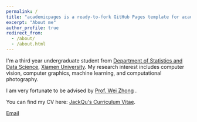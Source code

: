 ```yaml
---
permalink: /
title: "academicpages is a ready-to-fork GitHub Pages template for academic personal websites"
excerpt: "About me"
author_profile: true
redirect_from: 
  - /about/
  - /about.html
---
```


I'm a third year undergraduate student from [Department of Statistics and Data Science](https://eecs.pku.edu.cn/), [Xiamen University](https://www.pku.edu.cn/). My research interest includes computer vision, computer graphics, machine learning, and computational photography.

I am very fortunate to be advised by [Prof. Wei Zhong](https://scholar.google.com/citations?hl=zh-CN&user=TZE0kMAAAAAJ) .

You can find my CV here: [JackQu's Curriculum Vitae](../assets/Curriculum_Vitae.pdf).

[Email](mailto:zxc214628@163.com)
